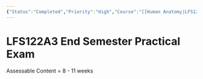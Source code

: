 ```yaml
---
{"Status":"Completed","Priority":"High","Course":"[[Human Anatomy|LFS122]]","tags":["project"],"dg-publish":true,"permalink":"/spaces/university/projects/lfs-122-a3-end-semester-practical-exam/","dgPassFrontmatter":true}
---
```


# LFS122A3 End Semester Practical Exam

Assessable Content = 8 - 11 weeks

